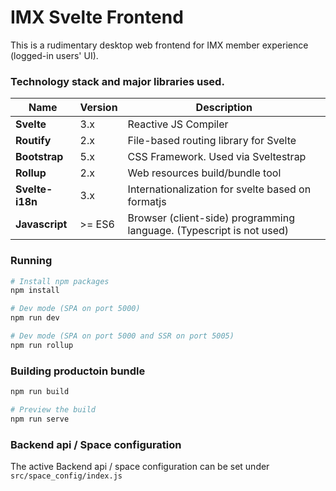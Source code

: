 # IMX Svelte Frontend

This is a rudimentary desktop web frontend for IMX member experience (logged-in users' UI). 



### Technology stack and major libraries used.

Name | Version | Description
--- | --- | ---
**Svelte** | 3.x | Reactive JS Compiler
**Routify** | 2.x | File-based routing library for Svelte
**Bootstrap** | 5.x | CSS Framework. Used via Sveltestrap
**Rollup** | 2.x | Web resources build/bundle tool
**Svelte-i18n** | 3.x | Internationalization for svelte based on formatjs
**Javascript** | >= ES6 | Browser (client-side) programming language. (Typescript is not used)


### Running

```bash
# Install npm packages
npm install

# Dev mode (SPA on port 5000)
npm run dev

# Dev mode (SPA on port 5000 and SSR on port 5005)
npm run rollup
```

### Building productoin bundle
```bash
npm run build

# Preview the build
npm run serve
```


### Backend api / Space configuration

The active Backend api / space configuration can be set under `src/space_config/index.js`

